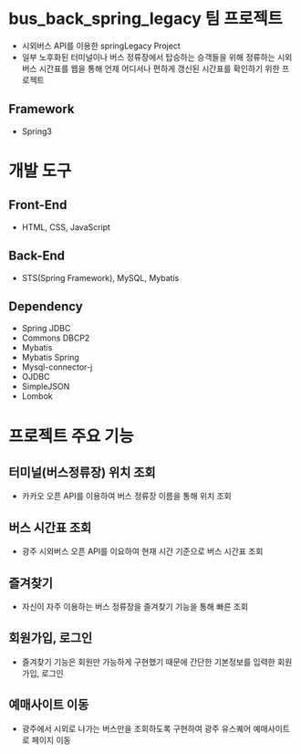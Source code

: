 # bus_back_spring_legacy 팀 프로젝트
- 시외버스 API를 이용한 springLegacy Project
- 일부 노후화된 터미널이나 버스 정류장에서 탑승하는 승객들을 위해 정류하는 시외버스 시간표를 웹을 통해 언제 어디서나 편하게 갱신된 시간표를 확인하기 위한 프로젝트

## Framework
- Spring3

# 개발 도구

## Front-End
- HTML, CSS, JavaScript

## Back-End
- STS(Spring Framework), MySQL, Mybatis

## Dependency
- Spring JDBC
- Commons DBCP2
- Mybatis
- Mybatis Spring
- Mysql-connector-j
- OJDBC
- SimpleJSON
- Lombok

# 프로젝트 주요 기능

## 터미널(버스정류장) 위치 조회
- 카카오 오픈 API를 이용하여 버스 정류장 이름을 통해 위치 조회

## 버스 시간표 조회
- 광주 시외버스 오픈 API를 이요하여 현재 시간 기준으로 버스 시간표 조회

## 즐겨찾기
- 자신이 자주 이용하는 버스 정류장을 즐겨찾기 기능을 통해 빠른 조회

## 회원가입, 로그인
- 즐겨찾기 기능은 회원만 가능하게 구현했기 때문에 간단한 기본정보를 입력한 회원가입, 로그인

## 예매사이트 이동
- 광주에서 시외로 나가는 버스만을 조회하도록 구현하여 광주 유스퀘어 예매사이트로 페이지 이동